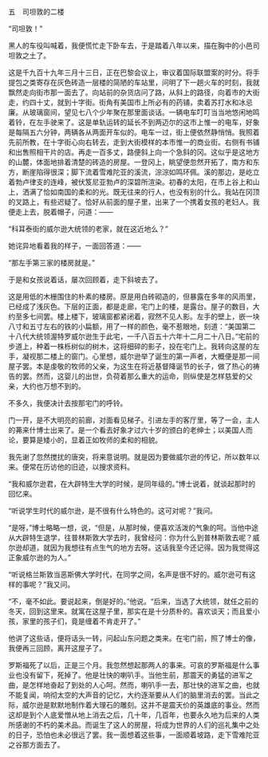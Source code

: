 五　司坦敦的二楼

  

“司坦敦！”

黑人的车役叫喊着，我便慌忙走下卧车去，于是踏着八年以来，描在胸中的小邑司坦敦之土了。

这是千九百十九年三月十三日，正在巴黎会议上，审议着国际联盟案的时分。将手提包之类寄存在灰色砖造一层楼的简陋的车站里，问明了下一趟火车的时刻，我就飘然走向街市那一面去了。向站前的杂货店问了路，从斜上的路径，向着市的大街走，约四十丈，就到十字街。街角有美国市上所必有的药铺，卖着苏打水和冰忌廉。从玻璃窗间，望见七八个少年聚在那里面谈话。一辆电车叮叮当当地悠闲地鸣着铃，在左手驶来了。这是单轨运转的延长不到两迈尔的这市上惟一的电车，好象是每隔五六分钟，两辆各从两面开车似的。电车一过，街上便依然静悄悄。我照着先前所教，在十字街心向右转去，走到大街模样的本市惟一的商业街。右侧有书铺和出售照相干片的店。再走一百多丈，路便斜上向一个急斜的冈。这似乎是这地方的山麓，体面地排着清楚的砖造的房屋。一登冈上，眺望便忽然开拓了，南方和东方，断崖陷得很深；脚下流着雪难陀亚的溪流，淙淙如鸣环佩。溪的那边，是屹立着勃卢律支的连峰，被伏笈尼亚勃卢的深碧所渲染。初春的太阳，在市上谷上和山上，洒满了恰如南国的柔和的光。既无往来的行人，也没有别的什么。我站在冈顶的叉路上，有些迟疑了。恰好从前面的屋子里，出来了一个携着女孩的老妇人。我便走上去，脱着帽子，问道：——

“科耳泰街的威尔逊大统领的老家，就在这近地么？”

她诧异地看着我的样子，一面回答道：——

“那左手第三家的楼房就是。”

于是和女孩说着话，屡次回顾着，走下斜坡去了。

这是用低的木栅围住的朴素的楼房。原是用白砖砌造的，但暴露在多年的风雨里，已经成了浅灰色。下层的正面，都是走廊，宅门上的楼，是露台。屋子的数目，大约至多七间罢。楼上楼下，玻璃窗都紧闭着，寂然不见人影。左手的壁上，嵌一块八寸和五寸左右的铁的小扁额，用了一样的颜色，毫不惹眼地，刻道：“美国第二十八代大统领渥特罗威尔逊生于此宅，一千八百五十六年十二月二十八日。”宅前的步道上，种着一株栎树似的树木，这将细碎的影子，投在宅门上。我转向这屋的左手，凝视那二楼上的窗门。心里想，威尔逊举了诞生的第一声者，大概便是那一间屋子罢。本是虔敬的牧师的父亲，为这生在将近基督降诞节的长子，做了热心的祷告的罢。然而，这婴儿的出世，负荷着那么重大的运命，则纵使是怎样慈爱的父亲，大约也万想不到的。

不多久，我便决计去按那宅门的呼铃。

门一开，是不大明亮的前廊，对面看见梯子。引进左手的客厅里，等了一会，主人的茀来什博士出来了。是一个看去好象才过六十岁的颁白的老绅士；以美国人而论，要算是矮小的，显着正如牧师的柔和的相貌。

我先谢了忽然搅扰的唐突，将来意说明。就是因为要做威尔逊的传记，所以数年以来。便常在历访他的旧迹，以搜求资料。

“我和威尔逊君，在大辟特生大学的时候，是同年级的。”博士说着，就谈起那时的回忆来。

“听说学生时代的威尔逊，是不很有什么特色的。这可对呢？”我问。

“是呀，”博士略略一想，说，“但是，从那时候，便喜欢活泼的气象的呵。当他中途从大辟特生退学，往普林斯敦大学去时，我曾经问：你为什么到普林斯敦去呢？威尔逊却道，就因为我想往有点生气的地方去呀。这话我至今还记得。因为我觉得这正象威尔逊的为人。”

“听说格兰斯敦当恶斯佛大学时代，在同学之间，名声是很不好的。威尔逊可有这样的事呢？”我又问。

“不，毫不如此。要说起来，倒是好的。”他说。“后来，当选了大统领，就任之前的冬天，回到这里来。就寓在这屋子里，那实在是十分质朴的。喜欢谈天；而且爱小孩，家里的孩子们，竟是缠着不肯走开了。”

他讲了这些话，便将话头一转，问起山东问题之类来。在宅门前，照了博士的像，我便再三回顾，离开这屋子了。

罗斯福死了以后，正是三个月。我忽然想起那两人的事来。可哀的罗斯福是什么事业也没有留下，死掉了。他是壮快的喇叭手。当他生前，那震天的勇猛的进军之曲，是怎样地奋起了到处的人心呵。然而，喇叭手一去，那壮快的进军之曲，也就不能复闻，响彻太空的大声音的记忆，大约逐渐要从人们的脑里消去的罢。当此之际，威尔逊是默默地制作着大理石的雕刻。这并不是震天价的英雄底的事业。然而这却是到个人底爱憎从地上消去之后，几十年，几百年，也要永久地为后来的人类所感谢的不朽的美术品。而诞生了这人的房屋，将成为世界的人们的巡礼集中之处的日子，恐怕也未必很远了罢。我一面想着这些事，一面顺着坡路，走下雪难陀亚之谷那方面去了。